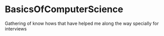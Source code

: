 # BasicsOfComputerScience
Gathering of know hows that have helped me along the way specially for interviews
